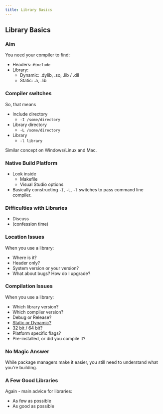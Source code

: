 ```yaml
---
title: Library Basics
---
```


## Library Basics

### Aim

You need your compiler to find:

* Headers: ```#include```
* Library:
    * Dynamic: .dylib, .so, .lib / .dll
    * Static: .a, .lib


### Compiler switches

So, that means

* Include directory
    * ```-I /some/directory``` 
* Library directory
    * ```-L /some/directory``` 
* Library
    * ```-l library``` 

Similar concept on Windows/Linux and Mac.


### Native Build Platform

* Look inside
    * Makefile
    * Visual Studio options
* Basically constructing ```-I```, ```-L```, ```-l``` switches to pass command line compiler.        


### Difficulties with Libraries

* Discuss
* (confession time)


### Location Issues

When you use a library:

* Where is it?
* Header only?
* System version or your version?
* What about bugs? How do I upgrade?


### Compilation Issues

When you use a library:

* Which library version?
* Which compiler version?
* Debug or Release?
* [Static or Dynamic?](http://www.learncpp.com/cpp-tutorial/a1-static-and-dynamic-libraries/)
* 32 bit / 64 bit?
* Platform specific flags?
* Pre-installed, or did you compile it?


### No Magic Answer

While package managers make it easier, you still need to understand what you're building.


### A Few Good Libraries

Again - main advice for libraries:

* As few as possible
* As good as possible